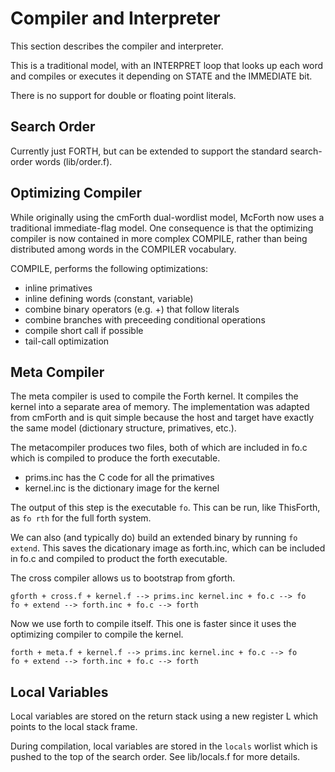 # Compiler and Interpreter

This section describes the compiler and interpreter.

This is a traditional model, with an INTERPRET loop that looks up each word
and compiles or executes it depending on STATE and the IMMEDIATE bit.

There is no support for double or floating point literals.

## Search Order

Currently just FORTH, but can be extended to support the standard
search-order words (lib/order.f).

## Optimizing Compiler

While originally using the cmForth dual-wordlist model, McForth now uses
a traditional immediate-flag model. One consequence is that the optimizing
compiler is now contained in more complex COMPILE, rather than being
distributed among words in the COMPILER vocabulary.

COMPILE, performs the following optimizations:

* inline primatives
* inline defining words (constant, variable)
* combine binary operators (e.g. +) that follow literals
* combine branches with preceeding conditional operations
* compile short call if possible
* tail-call optimization

## Meta Compiler

The meta compiler is used to compile the Forth kernel. It compiles
the kernel into a separate area of memory. The implementation was adapted
from cmForth and is quit simple because the host and target have exactly
the same model (dictionary structure, primatives, etc.).

The metacompiler produces two files, both of which are included in
fo.c which is compiled to produce the forth executable.

* prims.inc has the C code for all the primatives
* kernel.inc is the dictionary image for the kernel

The output of this step is the executable `fo`. This can be run, like ThisForth,
as `fo rth` for the full forth system.

We can also (and typically do) build an extended binary by running `fo extend`.
This saves the dicationary image as forth.inc, which can be included in fo.c
and compiled to product the forth executable.

The cross compiler allows us to bootstrap from gforth.

    gforth + cross.f + kernel.f --> prims.inc kernel.inc + fo.c --> fo
    fo + extend --> forth.inc + fo.c --> forth

Now we use forth to compile itself. This one is faster since it
uses the optimizing compiler to compile the kernel.

    forth + meta.f + kernel.f --> prims.inc kernel.inc + fo.c --> fo
    fo + extend --> forth.inc + fo.c --> forth

## Local Variables

Local variables are stored on the return stack using a new register L which
points to the local stack frame.

During compilation, local variables are stored in the `locals` worlist which
is pushed to the top of the search order. See lib/locals.f for more details.

